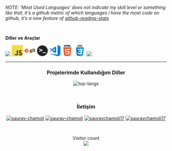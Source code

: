 

*NOTE: 'Most Used Languages' does not indicate my skill level or something like that, it's a github metric of which languages i have the most code on github, it's a new feature of [github-readme-stats](https://github.com/anuraghazra/github-readme-stats)*

<br>

**Diller ve Araçlar**

<code><img height="35rem" src="https://cdn4.iconfinder.com/data/icons/logos-3/600/React.js_logo-512.png" /></code>
<code><img height="35rem" src="https://raw.githubusercontent.com/github/explore/80688e429a7d4ef2fca1e82350fe8e3517d3494d/topics/javascript/javascript.png"></code>
<code><img height="35rem" src="https://raw.githubusercontent.com/github/explore/80688e429a7d4ef2fca1e82350fe8e3517d3494d/topics/git/git.png"></code>
<code><img height="35rem" src="https://raw.githubusercontent.com/github/explore/80688e429a7d4ef2fca1e82350fe8e3517d3494d/topics/terminal/terminal.png"></code>
<code><img alt="Visual Studio Code" height="35rem" src="https://raw.githubusercontent.com/github/explore/80688e429a7d4ef2fca1e82350fe8e3517d3494d/topics/visual-studio-code/visual-studio-code.png" /></code>
<code><img alt="HTML5" height="35rem" src="https://raw.githubusercontent.com/github/explore/80688e429a7d4ef2fca1e82350fe8e3517d3494d/topics/html/html.png" /></code>
<code><img alt="CSS3" height="35rem" src="https://raw.githubusercontent.com/github/explore/80688e429a7d4ef2fca1e82350fe8e3517d3494d/topics/css/css.png" /></code>
<code><img height="35rem" src="https://img.icons8.com/color/2x/bootstrap.png" /></code>

***
<h3 align="center">Projelerimde Kullandığım Diller</h3>
<p align="center">
  <img src="https://github-readme-stats.vercel.app/api/top-langs/?username=selindayioglu&layout=compact&theme=dark" alt="top-langs" />
</p>

<br />
<h3 align="center">İletişim</h3>
<p align="center">
<a href="mailto:slndayioglu@gmail.com" target="blank"><img align="center" src="https://cdn.jsdelivr.net/npm/simple-icons@3.0.1/icons/gmail.svg" alt="saurav-chamoli" height="30" width="40" /></a>
  <a href="https://www.linkedin.com/in/selin-dayioglu/" target="blank"><img align="center" src="https://cdn.jsdelivr.net/npm/simple-icons@3.0.1/icons/linkedin.svg" alt="saurav-chamoli" height="30" width="40" /></a>
<a href="https://codepen.io/selindayioglu" target="blank"><img align="center" src="https://cdn.jsdelivr.net/npm/simple-icons@3.0.1/icons/codepen.svg" alt="sauravchamoli17" height="30" width="40" /></a>
  <a href="https://stackoverflow.com/users/14768905" target="blank"><img align="center" src="https://cdn.jsdelivr.net/npm/simple-icons@3.0.1/icons/stackoverflow.svg" alt="sauravchamoli17" height="30" width="40" /></a>

</p>
<br />
<p align="center"> 
  Visitor count<br>
  <img src="https://profile-counter.glitch.me/selindayioglu/count.svg" />
</p>

